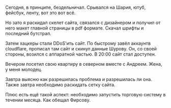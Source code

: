 Сегодня, в принципе, бездельничал.
Срывался на Шария, ютуб, фейсбук, ленту, вот это вот всё.

Но зато я раскидал скелет сайта, связался с дизайнером и получил от него макет главной страницы в pdf формате.
Скачал шрифты и последний бутстрап.

Затем хацкеры стали DDoS'ить сайт.
По быстрому завёл аккаунтв cloudflare, прописал там сайт и скинул данные Шурову.
Он, со своей стороны, возился с аппаратной частью.
В 20:00 сайт стал доступен.

Вечером посетил свою квартиру в северном вместе с Андреем.
Жена, у меня молодец.

Завтра выясню как разрешилась проблема и разрешилась ли она.
Также завтра необходимо раскидать сетку сайта.

Плюс есть ещё такой аспект: необходимо запустить торговую систему в течении месяца. Как обещал Фирсову.
